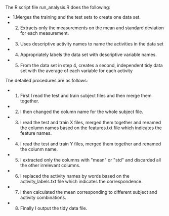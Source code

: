 The R script file run_analysis.R does the following:
* 1.Merges the training and the test sets to create one data set.
* 2. Extracts only the measurements on the mean and standard deviation for each measurement. 
* 3. Uses descriptive activity names to name the activities in the data set
* 4. Appropriately labels the data set with descriptive variable names. 
* 5. From the data set in step 4, creates a second, independent tidy data set with the average of each variable for each activity

The detailed procedures are as follows:
* 1. First I read the test and train subject files and then merge them together.
* 2. I then changed the column name for the whole subject file.
* 3. I read the test and train X files, merged them together and renamed the column names based on the features.txt file which indicates the feature names.
* 4. I read the test and train Y files, merged them together and renamed the colunm name.
* 5. I extracted only the columns with "mean" or "std" and discarded all the other irrelevant columns.
* 6. I replaced the activity names by words based on the activity_labels.txt file which indicates the correspondence.
* 7. I then calculated the mean corresponding to different subject and activity combinations.
* 8. Finally I output the tidy data file.